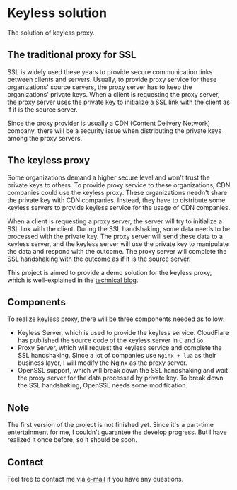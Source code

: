 # Keyless solution
The solution of keyless proxy.

## The traditional proxy for SSL
SSL is widely used these years to provide secure communication links between clients and servers.
Usually, to provide proxy service for these organizations' source servers, the proxy server has to keep the organizations' private keys.
When a client is requesting the proxy server, the proxy server uses the private key to initialize a SSL link with the client as if it is the source server.

Since the proxy provider is usually a CDN (Content Delivery Network) company, there will be a security issue when distributing the private keys among the proxy servers.

## The keyless proxy
Some organizations demand a higher secure level and won't trust the  private keys to others.
To provide proxy service to these organizations, CDN companies could use the keyless proxy.
These organizations needn't share the private key with CDN companies.
Instead, they have to distribute some keyless servers to provide keyless service for the usage of CDN companies.

When a client is requesting a proxy server, the server will try to initialize a SSL link with the client.
During the SSL handshaking, some data needs to be processed with the private key.
The proxy server will send these data to a keyless server, and the keyless server will use the private key to manipulate the data and respond with the outcome.
The proxy server will complete the SSL handshaking with the outcome as if it is the source server.

This project is aimed to provide a demo solution for the keyless proxy, which is well-explained in the [technical blog][1].

## Components
To realize keyless proxy, there will be three components needed as follow:

* Keyless Server, which is used to provide the keyless service. CloudFlare has published the source code of the keyless server in `C` and `Go`.
* Proxy Server, which will request the keyless service and complete the SSL handshaking. Since a lot of companies use `Nginx + lua` as their business layer, I will modify the Nginx as the proxy server.
* OpenSSL support, which will break down the SSL handshaking and wait the proxy server for the data processed by private key. To break down the SSL handshaking,
OpenSSL needs some modification.

## Note
The first version of the project is not finished yet.
Since it's a part-time entertainment for me, I couldn't guarantee the develop progress.
But I have realized it once before, so it should be soon.

## Contact
Feel free to contact me via [e-mail][2] if you have any questions.

[1]: https://blog.cloudflare.com/keyless-ssl-the-nitty-gritty-technical-details/
[2]: mailto:suntobright@gmail.com
